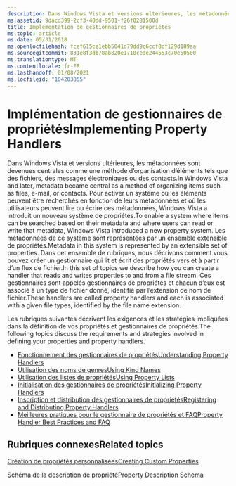 ```yaml
---
description: Dans Windows Vista et versions ultérieures, les métadonnées sont devenues centrales comme une méthode d’organisation d’éléments tels que des fichiers, des messages électroniques ou des contacts.
ms.assetid: 9dacd399-2cf3-40dd-9501-f26f0281500d
title: Implémentation de gestionnaires de propriétés
ms.topic: article
ms.date: 05/31/2018
ms.openlocfilehash: fcef615ce1ebb5041d79dd9c6ccf8cf129d189aa
ms.sourcegitcommit: 831e8f3db78ab820e1710cede244553c70e50500
ms.translationtype: MT
ms.contentlocale: fr-FR
ms.lasthandoff: 01/08/2021
ms.locfileid: "104203855"
---
```

# <a name="implementing-property-handlers"></a><span data-ttu-id="b58b2-103">Implémentation de gestionnaires de propriétés</span><span class="sxs-lookup"><span data-stu-id="b58b2-103">Implementing Property Handlers</span></span>

<span data-ttu-id="b58b2-104">Dans Windows Vista et versions ultérieures, les métadonnées sont devenues centrales comme une méthode d’organisation d’éléments tels que des fichiers, des messages électroniques ou des contacts.</span><span class="sxs-lookup"><span data-stu-id="b58b2-104">In Windows Vista and later, metadata became central as a method of organizing items such as files, e-mail, or contacts.</span></span> <span data-ttu-id="b58b2-105">Pour activer un système où les éléments peuvent être recherchés en fonction de leurs métadonnées et où les utilisateurs peuvent lire ou écrire ces métadonnées, Windows Vista a introduit un nouveau système de propriétés.</span><span class="sxs-lookup"><span data-stu-id="b58b2-105">To enable a system where items can be searched based on their metadata and where users can read or write that metadata, Windows Vista introduced a new property system.</span></span> <span data-ttu-id="b58b2-106">Les métadonnées de ce système sont représentées par un ensemble extensible de propriétés.</span><span class="sxs-lookup"><span data-stu-id="b58b2-106">Metadata in this system is represented by an extensible set of properties.</span></span> <span data-ttu-id="b58b2-107">Dans cet ensemble de rubriques, nous décrivons comment vous pouvez créer un gestionnaire qui lit et écrit des propriétés vers et à partir d’un flux de fichier.</span><span class="sxs-lookup"><span data-stu-id="b58b2-107">In this set of topics we describe how you can create a handler that reads and writes properties to and from a file stream.</span></span> <span data-ttu-id="b58b2-108">Ces gestionnaires sont appelés gestionnaires de propriétés et chacun d’eux est associé à un type de fichier donné, identifié par l’extension de nom de fichier.</span><span class="sxs-lookup"><span data-stu-id="b58b2-108">These handlers are called property handlers and each is associated with a given file types, identified by the file name extension.</span></span>

<span data-ttu-id="b58b2-109">Les rubriques suivantes décrivent les exigences et les stratégies impliquées dans la définition de vos propriétés et gestionnaires de propriétés.</span><span class="sxs-lookup"><span data-stu-id="b58b2-109">The following topics discuss the requirements and strategies involved in defining your properties and property handlers.</span></span>

-   [<span data-ttu-id="b58b2-110">Fonctionnement des gestionnaires de propriétés</span><span class="sxs-lookup"><span data-stu-id="b58b2-110">Understanding Property Handlers</span></span>](./building-property-handlers-properties.md)
-   [<span data-ttu-id="b58b2-111">Utilisation des noms de genres</span><span class="sxs-lookup"><span data-stu-id="b58b2-111">Using Kind Names</span></span>](./building-property-handlers-user-friendly-kind-names.md)
-   [<span data-ttu-id="b58b2-112">Utilisation des listes de propriétés</span><span class="sxs-lookup"><span data-stu-id="b58b2-112">Using Property Lists</span></span>](./building-property-handlers-property-lists.md)
-   [<span data-ttu-id="b58b2-113">Initialisation des gestionnaires de propriétés</span><span class="sxs-lookup"><span data-stu-id="b58b2-113">Initializing Property Handlers</span></span>](./building-property-handlers-property-handlers.md)
-   [<span data-ttu-id="b58b2-114">Inscription et distribution des gestionnaires de propriétés</span><span class="sxs-lookup"><span data-stu-id="b58b2-114">Registering and Distributing Property Handlers</span></span>](./prophand-reg-dist.md)
-   [<span data-ttu-id="b58b2-115">Meilleures pratiques pour le gestionnaire de propriétés et FAQ</span><span class="sxs-lookup"><span data-stu-id="b58b2-115">Property Handler Best Practices and FAQ</span></span>](./prophand-bestprac-faq.md)

## <a name="related-topics"></a><span data-ttu-id="b58b2-116">Rubriques connexes</span><span class="sxs-lookup"><span data-stu-id="b58b2-116">Related topics</span></span>

<dl> <dt>

[<span data-ttu-id="b58b2-117">Création de propriétés personnalisées</span><span class="sxs-lookup"><span data-stu-id="b58b2-117">Creating Custom Properties</span></span>](./building-property-handlers-property-schemas.md)
</dt> <dt>

[<span data-ttu-id="b58b2-118">Schéma de la description de propriété</span><span class="sxs-lookup"><span data-stu-id="b58b2-118">Property Description Schema</span></span>](./propdesc-schema-entry.md)
</dt> </dl>

 

 
